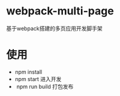 # webpack-multi-page
基于webpack搭建的多页应用开发脚手架

# 使用
*  npm install
*  npm start 进入开发
*  npm run build 打包发布
